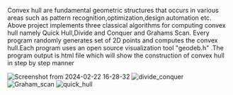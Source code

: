 Convex hull are fundamental geometric structures that occurs in various areas such as pattern recognition,optimization,design automation etc.
Above project implements three classical algorithms for computing convex hull namely Quick Hull,Divide and Conquer and Grahams Scan.
Every program randomly generates set of 2D points and computes the convex hull.Each program uses an open source visualization tool "geodeb.h" .The program output is html file which will show the construction of convex hull in step by step manner 

![Screenshot from 2024-02-22 16-28-32](https://github.com/Hrtoimukra/Convexhull/assets/30091580/a5c226b7-b6fc-42c6-a660-ae73aac5a8ae)
![divide_conquer](https://github.com/Hrtoimukra/Convexhull/assets/30091580/10cc7592-dd1b-4f5f-b6f4-35a127c0b096)
![Graham_scan](https://github.com/Hrtoimukra/Convexhull/assets/30091580/174d010c-1025-437e-a764-8e901d04b1ab)
![quick_hull](https://github.com/Hrtoimukra/Convexhull/assets/30091580/fd9445c1-1072-4a70-b829-fa0807835c4c)

